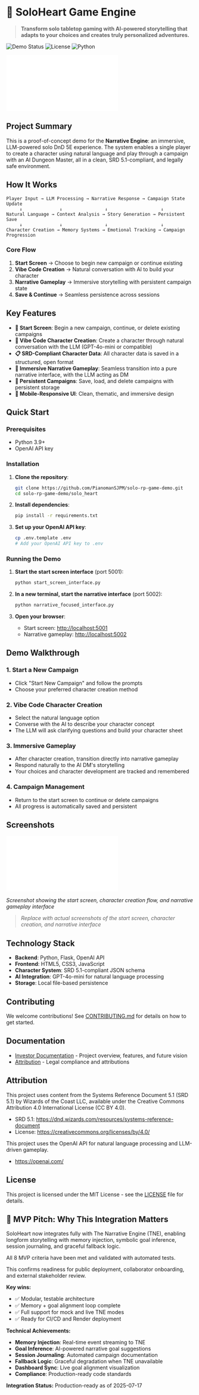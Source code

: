 # 🎲 SoloHeart Game Engine

> **Transform solo tabletop gaming with AI-powered storytelling that adapts to your choices and creates truly personalized adventures.**

![Demo Status](https://img.shields.io/badge/status-Demo%20Stage%20%E2%80%93%20Actively%20Developing-blue)
![License](https://img.shields.io/badge/license-MIT-green)
![Python](https://img.shields.io/badge/python-3.9+-blue)

![Demo Screenshot](demo_screenshot.txt)

## Project Summary

This is a proof-of-concept demo for the **Narrative Engine**: an immersive, LLM-powered solo DnD 5E experience. The system enables a single player to create a character using natural language and play through a campaign with an AI Dungeon Master, all in a clean, SRD 5.1-compliant, and legally safe environment.

## How It Works

```
Player Input → LLM Processing → Narrative Response → Campaign State Update
     ↓              ↓                ↓                    ↓
Natural Language → Context Analysis → Story Generation → Persistent Save
     ↓              ↓                ↓                    ↓
Character Creation → Memory Systems → Emotional Tracking → Campaign Progression
```

### Core Flow
1. **Start Screen** → Choose to begin new campaign or continue existing
2. **Vibe Code Creation** → Natural conversation with AI to build your character
3. **Narrative Gameplay** → Immersive storytelling with persistent campaign state
4. **Save & Continue** → Seamless persistence across sessions

## Key Features

- **🎯 Start Screen**: Begin a new campaign, continue, or delete existing campaigns
- **💬 Vibe Code Character Creation**: Create a character through natural conversation with the LLM (GPT-4o-mini or compatible)
- **📋 SRD-Compliant Character Data**: All character data is saved in a structured, open format
- **📖 Immersive Narrative Gameplay**: Seamless transition into a pure narrative interface, with the LLM acting as DM
- **💾 Persistent Campaigns**: Save, load, and delete campaigns with persistent storage
- **📱 Mobile-Responsive UI**: Clean, thematic, and immersive design

## Quick Start

### Prerequisites
- Python 3.9+
- OpenAI API key

### Installation
1. **Clone the repository**:
   ```bash
   git clone https://github.com/PianomanSJPM/solo-rp-game-demo.git
   cd solo-rp-game-demo/solo_heart
   ```

2. **Install dependencies**:
   ```bash
   pip install -r requirements.txt
   ```

3. **Set up your OpenAI API key**:
   ```bash
   cp .env.template .env
   # Add your OpenAI API key to .env
   ```

### Running the Demo
1. **Start the start screen interface** (port 5001):
   ```bash
   python start_screen_interface.py
   ```

2. **In a new terminal, start the narrative interface** (port 5002):
   ```bash
   python narrative_focused_interface.py
   ```

3. **Open your browser**:
   - Start screen: [http://localhost:5001](http://localhost:5001)
   - Narrative gameplay: [http://localhost:5002](http://localhost:5002)

## Demo Walkthrough

### 1. Start a New Campaign
- Click "Start New Campaign" and follow the prompts
- Choose your preferred character creation method

### 2. Vibe Code Character Creation
- Select the natural language option
- Converse with the AI to describe your character concept
- The LLM will ask clarifying questions and build your character sheet

### 3. Immersive Gameplay
- After character creation, transition directly into narrative gameplay
- Respond naturally to the AI DM's storytelling
- Your choices and character development are tracked and remembered

### 4. Campaign Management
- Return to the start screen to continue or delete campaigns
- All progress is automatically saved and persistent

## Screenshots

![Demo Screenshot](demo_screenshot.txt)

*Screenshot showing the start screen, character creation flow, and narrative gameplay interface*

> _Replace with actual screenshots of the start screen, character creation, and narrative interface_

## Technology Stack

- **Backend**: Python, Flask, OpenAI API
- **Frontend**: HTML5, CSS3, JavaScript
- **Character System**: SRD 5.1-compliant JSON schema
- **AI Integration**: GPT-4o-mini for natural language processing
- **Storage**: Local file-based persistence

## Contributing

We welcome contributions! See [CONTRIBUTING.md](CONTRIBUTING.md) for details on how to get started.

## Documentation

- [Investor Documentation](investor_docs/) - Project overview, features, and future vision
- [Attribution](solo_heart/ATTRIBUTION.md) - Legal compliance and attributions

## Attribution

This project uses content from the Systems Reference Document 5.1 (SRD 5.1) by Wizards of the Coast LLC, available under the Creative Commons Attribution 4.0 International License (CC BY 4.0).

- SRD 5.1: https://dnd.wizards.com/resources/systems-reference-document
- License: https://creativecommons.org/licenses/by/4.0/

This project uses the OpenAI API for natural language processing and LLM-driven gameplay.
- https://openai.com/

## License

This project is licensed under the MIT License - see the [LICENSE](LICENSE) file for details.


## 🚀 MVP Pitch: Why This Integration Matters

SoloHeart now integrates fully with The Narrative Engine (TNE), enabling longform storytelling with memory injection, symbolic goal inference, session journaling, and graceful fallback logic.

All 8 MVP criteria have been met and validated with automated tests.

This confirms readiness for public deployment, collaborator onboarding, and external stakeholder review.

**Key wins:**
- ✅ Modular, testable architecture
- ✅ Memory + goal alignment loop complete
- ✅ Full support for mock and live TNE modes
- ✅ Ready for CI/CD and Render deployment

**Technical Achievements:**
- **Memory Injection**: Real-time event streaming to TNE
- **Goal Inference**: AI-powered narrative goal suggestions
- **Session Journaling**: Automated campaign documentation
- **Fallback Logic**: Graceful degradation when TNE unavailable
- **Dashboard Sync**: Live goal alignment visualization
- **Compliance**: Production-ready code standards

**Integration Status:** Production-ready as of 2025-07-17
